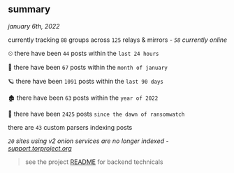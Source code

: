 
## summary
_january 6th, 2022_

currently tracking `88` groups across `125` relays & mirrors - _`58` currently online_

⏲ there have been `44` posts within the `last 24 hours`

🦈 there have been `67` posts within the `month of january`

🪐 there have been `1091` posts within the `last 90 days`

🏚 there have been `63` posts within the `year of 2022`

🦕 there have been `2425` posts `since the dawn of ransomwatch`

there are `43` custom parsers indexing posts

_`20` sites using v2 onion services are no longer indexed - [support.torproject.org](https://support.torproject.org/onionservices/v2-deprecation/)_

> see the project [README](https://github.com/thetanz/ransomwatch#ransomwatch--) for backend technicals

